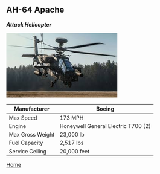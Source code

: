 ## AH-64 Apache
_**Attack Helicopter**_

![Apache](download-1.jpg)


| Manufacturer | Boeing |
| ----------- | ----------- |
|  Max Speed | 173 MPH |
| Engine | Honeywell General Electric T700 (2) |
| Max Gross Weight | 23,000 lb |
| Fuel Capacity | 2,517 lbs | 
| Service Ceiling | 20,000 feet | 


[Home](README.md)
